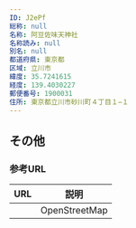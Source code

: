 ```yaml
---
ID: J2ePf
総称: null
名称: 阿豆佐味天神社
名称読み: null
別名: null
都道府県: 東京都
区域: 立川市
緯度: 35.7241615
経度: 139.4030227
郵便番号: 1900031
住所: 東京都立川市砂川町４丁目１−１
---
```


## その他

### 参考URL

| URL | 説明          |
| --- | ------------- |
|     | OpenStreetMap |
